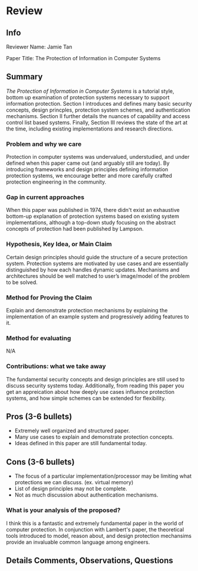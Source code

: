 # Review

## Info

Reviewer Name: Jamie Tan

Paper Title: The Protection of Information in Computer Systems

## Summary

_The Protection of Information in Computer Systems_ is a tutorial style, bottom up examination of protection systems necessary to support information protection. Section I introduces and defines many basic security concepts, design princples, protection system schemes, and authentication mechanisms. Section II further details the nuances of capability and access control list based systems. Finally, Section III reviews the state of the art at the time, including existing implementations and research directions.

### Problem and why we care

Protection in computer systems was undervalued, understudied, and under defined when this paper came out (and arguably still are today). By introducing frameworks and design principles defining information protection systems, we encourage better and more carefully crafted protection engineering in the community.

### Gap in current approaches

When this paper was published in 1974, there didn't exist an exhaustive bottom-up explanation of protection systems based on existing system implementations, although a top-down study focusing on the abstract concepts of protection had been published by Lampson.

### Hypothesis, Key Idea, or Main Claim

Certain design principles should guide the structure of a secure protection system. Protection systems are motivated by use cases and are essentially distinguished by how each handles dynamic updates. Mechanisms and architectures should be well matched to user’s image/model of the problem to be solved.

### Method for Proving the Claim

Explain and demonstrate protection mechanisms by explaining the implementation of an example system and progressively adding features to it.

### Method for evaluating

N/A

### Contributions: what we take away

The fundamental security concepts and design principles are still used to discuss security systems today. Additionally, from reading this paper you get an appreication about how deeply use cases influence protection systems, and how simple schemes can be extended for flexibility.

## Pros (3-6 bullets)

* Extremely well organized and structured paper.
* Many use cases to explain and demonstrate protection concepts.
* Ideas defined in this paper are still fundamental today.

## Cons (3-6 bullets)

* The focus of a particular implementation/processor may be limiting what protections we can discuss. (ex. virtual memory)
* List of design principles may not be complete.
* Not as much discussion about authentication mechanisms.

### What is your analysis of the proposed?

I think this is a fantastic and extremely fundamental paper in the world of computer protection. In conjunction with Lambert's paper, the theoretical tools introduced to model, reason about, and design protection mechansims provide an invaluable common language among engineers.

## Details Comments, Observations, Questions


